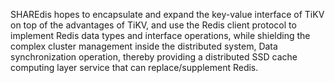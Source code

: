 SHAREdis hopes to encapsulate and expand the key-value interface of TiKV on top of the advantages of TiKV, and use the Redis client protocol to implement Redis data types and interface operations, while shielding the complex cluster management inside the distributed system, Data synchronization operation, thereby providing a distributed SSD cache computing layer service that can replace/supplement Redis.
